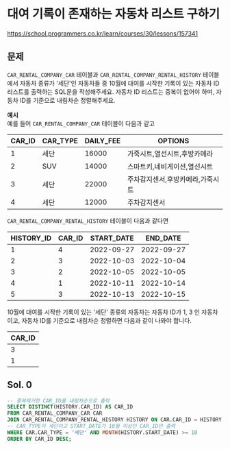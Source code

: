 # 대여 기록이 존재하는 자동차 리스트 구하기
https://school.programmers.co.kr/learn/courses/30/lessons/157341

## 문제
`CAR_RENTAL_COMPANY_CAR` 테이블과 `CAR_RENTAL_COMPANY_RENTAL_HISTORY` 테이블에서 자동차 종류가 '세단'인 자동차들 중 10월에 대여를 시작한 기록이 있는 자동차 ID 리스트를 출력하는 SQL문을 작성해주세요. 자동차 ID 리스트는 중복이 없어야 하며, 자동차 ID를 기준으로 내림차순 정렬해주세요.

**예시**   
예를 들어 `CAR_RENTAL_COMPANY_CAR` 테이블이 다음과 같고

|CAR_ID|CAR_TYPE|DAILY_FEE|OPTIONS|
|-|-|-|-|
|1|세단|16000|가죽시트,열선시트,후방카메라|
|2|SUV|14000|스마트키,네비게이션,열선시트|
|3|세단|22000|주차감지센서,후방카메라,가죽시트|
|4|세단|12000|주차감지센서|

`CAR_RENTAL_COMPANY_RENTAL_HISTORY` 테이블이 다음과 같다면

| HISTORY_ID | CAR_ID | START_DATE | END_DATE   |
|------------|--------|------------|------------|
| 1          | 4      | 2022-09-27 | 2022-09-27 |
| 2          | 3      | 2022-10-03 | 2022-10-04 |
| 3          | 2      | 2022-10-05 | 2022-10-05 |
| 4          | 1      | 2022-10-11 | 2022-10-14 |
| 5          | 3      | 2022-10-13 | 2022-10-15 |

10월에 대여를 시작한 기록이 있는 '세단' 종류의 자동차는 자동차 ID가 1, 3 인 자동차이고, 자동차 ID를 기준으로 내림차순 정렬하면 다음과 같이 나와야 합니다.

|CAR_ID|
|-|
|3|
|1|

## Sol. 0
```sql
-- 중복제거한 CAR_ID를 내림차순으로 출력
SELECT DISTINCT(HISTORY.CAR_ID) AS CAR_ID
FROM CAR_RENTAL_COMPANY_CAR CAR
JOIN CAR_RENTAL_COMPANY_RENTAL_HISTORY HISTORY ON CAR.CAR_ID = HISTORY.CAR_ID
-- CAR_TYPE이 세단이고 START_DATE가 10월 이상인 CAR_ID만 출력
WHERE CAR.CAR_TYPE = '세단' AND MONTH(HISTORY.START_DATE) >= 10
ORDER BY CAR_ID DESC;
```